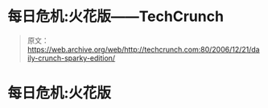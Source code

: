 # 每日危机:火花版——TechCrunch

> 原文：<https://web.archive.org/web/http://techcrunch.com:80/2006/12/21/daily-crunch-sparky-edition/>

# 每日危机:火花版